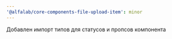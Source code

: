 ```yaml
---
'@alfalab/core-components-file-upload-item': minor
---
```


Добавлен импорт типов для статусов и пропсов компонента
